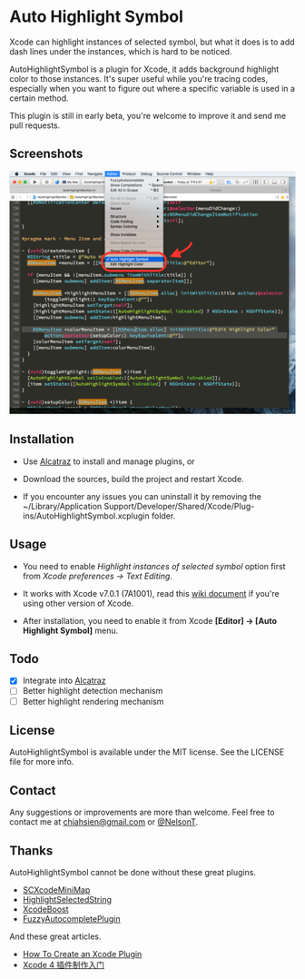 Auto Highlight Symbol
=====================

Xcode can highlight instances of selected symbol, but what it does is to add dash lines under the instances, which is hard to be noticed.

AutoHighlightSymbol is a plugin for Xcode, it adds background highlight color to those instances. It's super useful while you're tracing codes, especially when you want to figure out where a specific variable is used in a certain method.

This plugin is still in early beta, you're welcome to improve it and send me pull requests.

Screenshots
-----------

![](./screenshot.png)

Installation
------------
- Use [Alcatraz](http://alcatraz.io/) to install and manage plugins, or

- Download the sources, build the project and restart Xcode.
 
- If you encounter any issues you can uninstall it by removing the ~/Library/Application Support/Developer/Shared/Xcode/Plug-ins/AutoHighlightSymbol.xcplugin folder.

Usage
-----
- You need to enable *Highlight instances of selected symbol* option first from *Xcode preferences -> Text Editing*.

- It works with Xcode v7.0.1 (7A1001), read this [wiki document](https://github.com/chiahsien/AutoHighlightSymbol/wiki/Which-version-of-Xcode-does-it-support%3F) if you're using other version of Xcode.

- After installation, you need to enable it from Xcode **[Editor] -> [Auto Highlight Symbol]** menu.


Todo
----
- [x] Integrate into [Alcatraz](http://alcatraz.io/)
- [ ] Better highlight detection mechanism
- [ ] Better highlight rendering mechanism

License
-------
AutoHighlightSymbol is available under the MIT license. See the LICENSE file for more info.

Contact
-------
Any suggestions or improvements are more than welcome. Feel free to contact me at [chiahsien@gmail.com](mailto:chiahsien@gmail.com) or [@NelsonT](https://twitter.com/NelsonT).

Thanks
------
AutoHighlightSymbol cannot be done without these great plugins.

- [SCXcodeMiniMap](https://github.com/stefanceriu/SCXcodeMiniMap)
- [HighlightSelectedString](https://github.com/keepyounger/HighlightSelectedString)
- [XcodeBoost](https://github.com/fortinmike/XcodeBoost)
- [FuzzyAutocompletePlugin](https://github.com/FuzzyAutocomplete/FuzzyAutocompletePlugin)

And these great articles.

- [How To Create an Xcode Plugin](http://www.raywenderlich.com/94020/creating-an-xcode-plugin-part-1)
- [Xcode 4 插件制作入门](http://www.onevcat.com/2013/02/xcode-plugin/)
